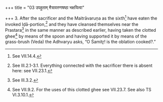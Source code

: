 +++
title = "03 उपहुताम् मैत्रावरुणषष्ठा भक्षयित्वा"

+++
3. After the sacrificer and the Maitrāvaruṇa as the sixth[^1] have eaten the invoked Iḍā-portion,[^2] and they have cleansed themselves near the Prastara[^3] in the same manner as described earlier, having taken the clotted ghee[^4] by means of the spoon and having supported it by means of the grass-brush (Veda) the Adhvaryu asks, “O Śamitr̥! is the oblation cooked?.”  


[^1]: See VII.14.4.  

[^2]: See III.2.1-3.1. Everything connected with the sacrificer there is absent here: see VII.23.1.  

[^3]: See III.3.2.  

[^4]: See VII.9.2. For the uses of this clotted ghee see VII.23.7. See also TS VI.3.10.1.
